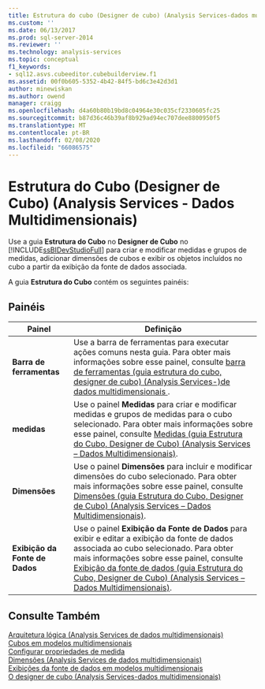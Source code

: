 ```yaml
---
title: Estrutura do cubo (Designer de cubo) (Analysis Services-dados multidimensionais) | Microsoft Docs
ms.custom: ''
ms.date: 06/13/2017
ms.prod: sql-server-2014
ms.reviewer: ''
ms.technology: analysis-services
ms.topic: conceptual
f1_keywords:
- sql12.asvs.cubeeditor.cubebuilderview.f1
ms.assetid: 00f0b605-5352-4b42-84f5-bd6c3e42d3d1
author: minewiskan
ms.author: owend
manager: craigg
ms.openlocfilehash: d4a60b80b19bd8c04964e30c035cf2330605fc25
ms.sourcegitcommit: b87d36c46b39af8b929ad94ec707dee8800950f5
ms.translationtype: MT
ms.contentlocale: pt-BR
ms.lasthandoff: 02/08/2020
ms.locfileid: "66086575"
---
```

# <a name="cube-structure-cube-designer-analysis-services---multidimensional-data"></a>Estrutura do Cubo (Designer de Cubo) (Analysis Services - Dados Multidimensionais)
  Use a guia **Estrutura do Cubo** no **Designer de Cubo** no [!INCLUDE[ssBIDevStudioFull](../includes/ssbidevstudiofull-md.md)] para criar e modificar medidas e grupos de medidas, adicionar dimensões de cubos e exibir os objetos incluídos no cubo a partir da exibição da fonte de dados associada.  
  
 A guia **Estrutura do Cubo** contém os seguintes painéis:  
  
## <a name="panes"></a>Painéis  
  
|Painel|Definição|  
|----------|----------------|  
|**Barra de ferramentas**|Use a barra de ferramentas para executar ações comuns nesta guia. Para obter mais informações sobre esse painel, consulte [barra de ferramentas &#40;guia estrutura do cubo, designer de cubo&#41; &#40;Analysis Services-&#41;de dados multidimensionais ](toolbar-cube-structure-cube-designer-analysis-services-multidimensional-data.md).|  
|**medidas**|Use o painel **Medidas** para criar e modificar medidas e grupos de medidas para o cubo selecionado. Para obter mais informações sobre esse painel, consulte [Medidas &#40;guia Estrutura do Cubo, Designer de Cubo&#41; &#40;Analysis Services – Dados Multidimensionais&#41;](measures-cube-structure-cube-designer-analysis-services-multidimensional-data.md).|  
|**Dimensões**|Use o painel **Dimensões** para incluir e modificar dimensões do cubo selecionado. Para obter mais informações sobre esse painel, consulte [Dimensões &#40;guia Estrutura do Cubo, Designer de Cubo&#41; &#40;Analysis Services – Dados Multidimensionais&#41;](dimensions-cube-structure-cube-designer-analysis-services-multidimensional-data.md).|  
|**Exibição da Fonte de Dados**|Use o painel **Exibição da Fonte de Dados** para exibir e editar a exibição da fonte de dados associada ao cubo selecionado. Para obter mais informações sobre esse painel, consulte [Exibição da fonte de dados &#40;guia Estrutura do Cubo, Designer de Cubo&#41; &#40;Analysis Services – Dados Multidimensionais&#41;](data-source-view-cube-designer-analysis-services-multidimensional-data.md).|  
  
## <a name="see-also"></a>Consulte Também  
 [Arquitetura lógica &#40;Analysis Services de dados multidimensionais&#41;](multidimensional-models/olap-logical/understanding-microsoft-olap-logical-architecture.md)   
 [Cubos em modelos multidimensionais](multidimensional-models/cubes-in-multidimensional-models.md)   
 [Configurar propriedades de medida](multidimensional-models/configure-measure-properties.md)   
 [Dimensões &#40;Analysis Services de dados multidimensionais&#41;](multidimensional-models-olap-logical-dimension-objects/dimensions-analysis-services-multidimensional-data.md)   
 [Exibições da fonte de dados em modelos multidimensionais](multidimensional-models/data-source-views-in-multidimensional-models.md)   
 [O designer de cubo &#40;Analysis Services-dados multidimensionais&#41;](cube-designer-analysis-services-multidimensional-data.md)  
  
  
